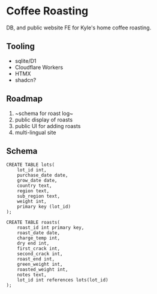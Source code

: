 # Coffee Roasting

DB, and public website FE for Kyle's home coffee roasting.

## Tooling

- sqlite/D1
- Cloudflare Workers
- HTMX
- shadcn?

## Roadmap

1. ~schema for roast log~
2. public display of roasts
3. public UI for adding roasts
4. multi-lingual site

## Schema

```
CREATE TABLE lots(
    lot_id int,
    purchase_date date,
    grow_date date,
    country text,
    region text,
    sub_region text,
    weight int,
    primary key (lot_id)
);

CREATE TABLE roasts(
    roast_id int primary key,
    roast_date date,
    charge_temp int,
    dry end int,
    first_crack int,
    second_crack int,
    roast_end int,
    green_weight int,
    roasted_weight int,
    notes text,
    lot_id int references lots(lot_id)
);
